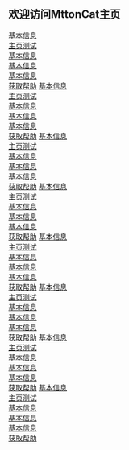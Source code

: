 
## **欢迎访问MttonCat主页**
[基本信息]()<br/>
[主页测试](https://mttoncat.github.io/homepage.github.io/)   
[基本信息]()   
[基本信息]()   
[基本信息]()   
[获取帮助](https://github.com/MttonCat/homepage.github.io/blob/gh-pages/README.md)
[基本信息]()<br/>
[主页测试](https://mttoncat.github.io/homepage.github.io/)   
[基本信息]()   
[基本信息]()   
[基本信息]()   
[获取帮助](https://github.com/MttonCat/homepage.github.io/blob/gh-pages/README.md)
[基本信息]()<br/>
[主页测试](https://mttoncat.github.io/homepage.github.io/)   
[基本信息]()   
[基本信息]()   
[基本信息]()   
[获取帮助](https://github.com/MttonCat/homepage.github.io/blob/gh-pages/README.md)
[基本信息]()<br/>
[主页测试](https://mttoncat.github.io/homepage.github.io/)   
[基本信息]()   
[基本信息]()   
[基本信息]()   
[获取帮助](https://github.com/MttonCat/homepage.github.io/blob/gh-pages/README.md)
[基本信息]()<br/>
[主页测试](https://mttoncat.github.io/homepage.github.io/)   
[基本信息]()   
[基本信息]()   
[基本信息]()   
[获取帮助](https://github.com/MttonCat/homepage.github.io/blob/gh-pages/README.md)
[基本信息]()<br/>
[主页测试](https://mttoncat.github.io/homepage.github.io/)   
[基本信息]()   
[基本信息]()   
[基本信息]()   
[获取帮助](https://github.com/MttonCat/homepage.github.io/blob/gh-pages/README.md)
[基本信息]()<br/>
[主页测试](https://mttoncat.github.io/homepage.github.io/)   
[基本信息]()   
[基本信息]()   
[基本信息]()   
[获取帮助](https://github.com/MttonCat/homepage.github.io/blob/gh-pages/README.md)
[基本信息]()<br/>
[主页测试](https://mttoncat.github.io/homepage.github.io/)   
[基本信息]()   
[基本信息]()   
[基本信息]()   
[获取帮助](https://github.com/MttonCat/homepage.github.io/blob/gh-pages/README.md)
